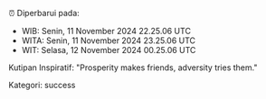 ⏰ Diperbarui pada:
- WIB: Senin, 11 November 2024 22.25.06 UTC
- WITA: Senin, 11 November 2024 23.25.06 UTC
- WIT: Selasa, 12 November 2024 00.25.06 UTC

Kutipan Inspiratif:
"Prosperity makes friends, adversity tries them."


Kategori: success

